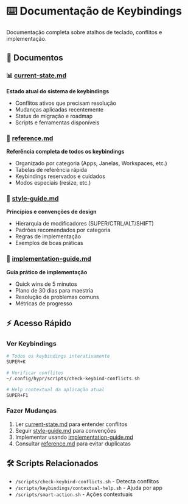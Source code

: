 # ⌨️ Documentação de Keybindings

Documentação completa sobre atalhos de teclado, conflitos e implementação.

## 📄 Documentos

### 📊 [current-state.md](current-state.md)
**Estado atual do sistema de keybindings**
- Conflitos ativos que precisam resolução
- Mudanças aplicadas recentemente
- Status de migração e roadmap
- Scripts e ferramentas disponíveis

### 📖 [reference.md](reference.md)
**Referência completa de todos os keybindings**
- Organizado por categoria (Apps, Janelas, Workspaces, etc.)
- Tabelas de referência rápida
- Keybindings reservados e cuidados
- Modos especiais (resize, etc.)

### 📐 [style-guide.md](style-guide.md)
**Princípios e convenções de design**
- Hierarquia de modificadores (SUPER/CTRL/ALT/SHIFT)
- Padrões recomendados por categoria
- Regras de implementação
- Exemplos de boas práticas

### 🚀 [implementation-guide.md](implementation-guide.md)
**Guia prático de implementação**
- Quick wins de 5 minutos
- Plano de 30 dias para maestria
- Resolução de problemas comuns
- Métricas de progresso

## ⚡ Acesso Rápido

### Ver Keybindings
```bash
# Todos os keybindings interativamente
SUPER+K

# Verificar conflitos
~/.config/hypr/scripts/check-keybind-conflicts.sh

# Help contextual da aplicação atual
SUPER+F1
```

### Fazer Mudanças
1. Ler [current-state.md](current-state.md) para entender conflitos
2. Seguir [style-guide.md](style-guide.md) para convenções
3. Implementar usando [implementation-guide.md](implementation-guide.md)
4. Consultar [reference.md](reference.md) para evitar duplicatas

## 🛠️ Scripts Relacionados
- `/scripts/check-keybind-conflicts.sh` - Detecta conflitos
- `/scripts/keybindings/contextual-help.sh` - Ajuda por app
- `/scripts/smart-action.sh` - Ações contextuais